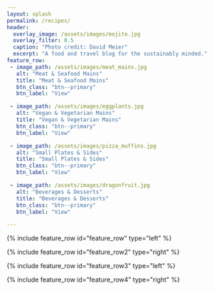 ```yaml
---
layout: splash
permalink: /recipes/
header:
  overlay_image: /assets/images/mojito.jpg
  overlay_filter: 0.5
  caption: "Photo credit: David Meier"
  excerpt: "A food and travel blog for the sustainably minded."
feature_row:
 - image_path: /assets/images/meat_mains.jpg
   alt: "Meat & Seafood Mains"
   title: "Meat & Seafood Mains"
   btn_class: "btn--primary"
   btn_label: "View"

 - image_path: /assets/images/eggplants.jpg
   alt: "Vegan & Vegetarian Mains"  
   title: "Vegan & Vegetarian Mains"
   btn_class: "btn--primary"
   btn_label: "View"

 - image_path: /assets/images/pizza_muffins.jpg
   alt: "Small Plates & Sides"
   title: "Small Plates & Sides"
   btn_class: "btn--primary"
   btn_label: "View"

 - image_path: /assets/images/dragonfruit.jpg
   alt: "Beverages & Desserts"      
   title: "Beverages & Desserts"  
   btn_class: "btn--primary"
   btn_label: "View"

---
```




{% include feature_row id="feature_row" type="left" %}

{% include feature_row id="feature_row2" type="right" %}

{% include feature_row id="feature_row3" type="left" %}

{% include feature_row id="feature_row4" type="right" %}
